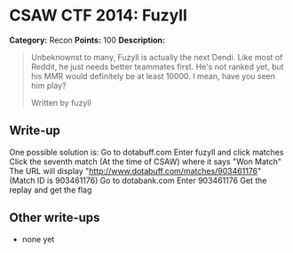 # CSAW CTF 2014: Fuzyll

**Category:** Recon
**Points:** 100
**Description:**

> Unbeknownst to many, Fuzyll is actually the next Dendi. Like most of Reddit, he just needs better teammates first. He's not ranked yet, but his MMR would definitely be at least 10000. I mean, have you seen him play?
>
> Written by fuzyll

## Write-up

One possible solution is:
Go to dotabuff.com
Enter fuzyll and click matches
Click the seventh match (At the time of CSAW) where it says "Won Match"
The URL will display "http://www.dotabuff.com/matches/903461176" (Match ID is 903461176)
Go to dotabank.com
Enter 903461176
Get the replay and get the flag

## Other write-ups

* none yet
